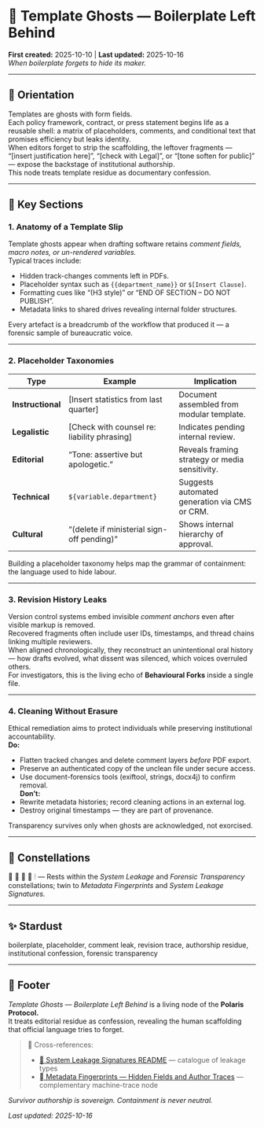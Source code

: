 # 👻 Template Ghosts — Boilerplate Left Behind  
**First created:** 2025-10-10 | **Last updated:** 2025-10-16  
*When boilerplate forgets to hide its maker.*

---

## 🧭 Orientation  

Templates are ghosts with form fields.  
Each policy framework, contract, or press statement begins life as a reusable shell: a matrix of placeholders, comments, and conditional text that promises efficiency but leaks identity.  
When editors forget to strip the scaffolding, the leftover fragments — “\[insert justification here\]”, “\[check with Legal\]”, or “\[tone soften for public\]” — expose the backstage of institutional authorship.  
This node treats template residue as documentary confession.

---

## 📑 Key Sections  

### 1. Anatomy of a Template Slip  
Template ghosts appear when drafting software retains *comment fields, macro notes, or un-rendered variables.*  
Typical traces include:  
- Hidden track-changes comments left in PDFs.  
- Placeholder syntax such as `{{department_name}}` or `$[Insert Clause]`.  
- Formatting cues like “(H3 style)” or “END OF SECTION – DO NOT PUBLISH”.  
- Metadata links to shared drives revealing internal folder structures.  

Every artefact is a breadcrumb of the workflow that produced it — a forensic sample of bureaucratic voice.

---

### 2. Placeholder Taxonomies  
| Type | Example | Implication |
|------|----------|-------------|
| **Instructional** | \[Insert statistics from last quarter\] | Document assembled from modular template. |
| **Legalistic** | \[Check with counsel re: liability phrasing\] | Indicates pending internal review. |
| **Editorial** | “Tone: assertive but apologetic.” | Reveals framing strategy or media sensitivity. |
| **Technical** | `${variable.department}` | Suggests automated generation via CMS or CRM. |
| **Cultural** | “(delete if ministerial sign-off pending)” | Shows internal hierarchy of approval. |

Building a placeholder taxonomy helps map the grammar of containment: the language used to hide labour.

---

### 3. Revision History Leaks  
Version control systems embed invisible *comment anchors* even after visible markup is removed.  
Recovered fragments often include user IDs, timestamps, and thread chains linking multiple reviewers.  
When aligned chronologically, they reconstruct an unintentional oral history — how drafts evolved, what dissent was silenced, which voices overruled others.  
For investigators, this is the living echo of **Behavioural Forks** inside a single file.

---

### 4. Cleaning Without Erasure  
Ethical remediation aims to protect individuals while preserving institutional accountability.  
**Do:**  
- Flatten tracked changes and delete comment layers *before* PDF export.  
- Preserve an authenticated copy of the unclean file under secure access.  
- Use document-forensics tools (exiftool, strings, docx4j) to confirm removal.  
**Don’t:**  
- Rewrite metadata histories; record cleaning actions in an external log.  
- Destroy original timestamps — they are part of provenance.  

Transparency survives only when ghosts are acknowledged, not exorcised.

---

## 🌌 Constellations  

👻 📄 🧼 🧿 🕯 — Rests within the *System Leakage* and *Forensic Transparency* constellations; twin to *Metadata Fingerprints* and *System Leakage Signatures.*

---

## ✨ Stardust  

boilerplate, placeholder, comment leak, revision trace, authorship residue, institutional confession, forensic transparency  

---

## 🏮 Footer  

*Template Ghosts — Boilerplate Left Behind* is a living node of the **Polaris Protocol.**  
It treats editorial residue as confession, revealing the human scaffolding that official language tries to forget.  

> 📡 Cross-references:  
> - [🧼 System Leakage Signatures README](./README.md) — catalogue of leakage types  
> - [🫆 Metadata Fingerprints — Hidden Fields and Author Traces](./🫆_metadata_fingerprints_hidden_fields_and_author_traces.md) — complementary machine-trace node  

*Survivor authorship is sovereign. Containment is never neutral.*  

_Last updated: 2025-10-16_

